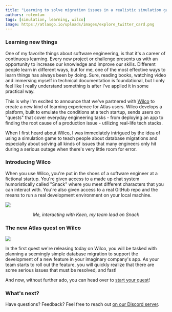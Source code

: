 ```yaml
---
title: "Learning to solve migration issues in a realistic simulation game"
authors: rotemtam
tags: [simulation, learning, wilco]
image: https://atlasgo.io/uploads/images/explore_twitter_card.png
---
```


### Learning new things 

One of my favorite things about software engineering, is that it's a career of continuous learning.
Every new project or challenge presents us with an opportunity to increase our knowledge and improve our skills.
Different people learn in different ways, but for me, one of the most effective ways to learn things has always been by
doing. Sure, reading books, watching video and immersing myself in technical documentation is foundational, but
I only feel like I really understand something is after I've applied it in some practical way.

This is why I'm excited to announce that we've partnered with [Wilco](https://trywilco.com/) to create a new
kind of learning experience for Atlas users. Wilco develops a platform, built to emulate the conditions at a tech
startup, sends users on "quests" that cover everyday engineering tasks - from deploying an app to finding the root cause
of a production issue - utilizing real-life tech stacks.

When I first heard about Wilco, I was immediately intrigued by the idea of using a simulation game to
teach people about database migrations and especially about solving all kinds of issues that many engineers
only hit during a serious outage when there's very little room for error.

### Introducing Wilco

When you use Wilco, you're put in the shoes of a software engineer at a fictional startup. You're given access
to a made up chat system humoristically called "Snack" where you meet different characters that you can interact with.
You're also given access to a real GitHub repo and the means to run a real development environment on your local
machine.

![](https://atlasgo.io/uploads/images/wilco-snack-screenshot.png)
<center><i>Me, interacting with Keen, my team lead on Snack</i></center>

### The new Atlas quest on Wilco

![](https://atlasgo.io/uploads/images/wilco-cover.png)

In the first quest we're releasing today on Wilco, you will be tasked with planning a seemingly simple database
migration to support the development of a new feature in your imaginary company's app. As your team starts to
roll out the feature, you will quickly realize that there are some serious issues that must be resolved, and fast!

And now, without further ado, you can head over to [start your quest](https://www.trywilco.com/quests/data-dependent-schema-migrations)!

### What's next?

Have questions? Feedback? Feel free to reach out [on our Discord server](https://discord.gg/zZ6sWVg6NT).
